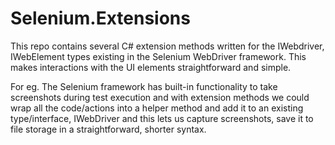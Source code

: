 # Selenium.Extensions
This repo contains several C# extension methods written for the IWebdriver, IWebElement types existing in the Selenium WebDriver framework. This makes interactions with the UI elements straightforward and simple.

For eg. The Selenium framework has built-in functionality to take screenshots during test execution and with extension methods we could wrap all the code/actions into a helper method and add it to an existing type/interface, IWebDriver and this lets us capture screenshots, save it to file storage in a straightforward, shorter syntax.
